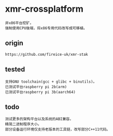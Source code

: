 # xmr-crossplatform

    非x86平台挖矿。
    强制使用CPU後端，将x86专用代码改写成可移植。

## origin

    https://github.com/fireice-uk/xmr-stak

## tested

    支持GNU toolchain(gcc + glibc + binutils)。
    已测试平台raspberry pi 2b(arm)
    已测试平台raspberry pi 3b(aarch64)

## todo

    测试更多的架构平台以及系统的ABI兼容。
    精简二进制程序大小。
    部分设备运行环境仅支持老版本的工具链，改写部分C++11代码。